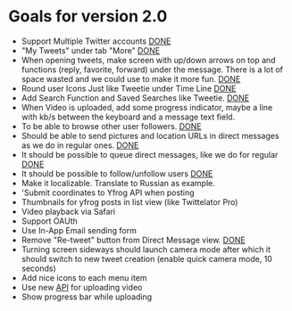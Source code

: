 # Goals for version 2.0 #

  * Support Multiple Twitter accounts [DONE](DONE.md)
  * "My Tweets" under tab "More" [DONE](DONE.md)
  * When opening tweets, make screen with up/down arrows on top and functions (reply, favorite, forward) under the message. There is a lot of space wasted and we could use to make it more fun. [DONE](DONE.md)
  * Round user Icons Just like Tweetie under Time Line [DONE](DONE.md)
  * Add Search Function and Saved Searches like Tweetie. [DONE](DONE.md)
  * When Video is uploaded, add some progress indicator, maybe a line with kb/s between the keyboard and a message text field.
  * To be able to browse other user followers. [DONE](DONE.md)
  * Should be able to send pictures and location URLs in direct messages as we do in regular ones. [DONE](DONE.md)
  * It should be possible to queue direct messages, like we do for regular [DONE](DONE.md)
  * It should be possible to follow/unfollow users [DONE](DONE.md)
  * Make it localizable. Translate to Russian as example.
  * 'Submit coordinates to Yfrog API when posting
  * Thumbnails for yfrog posts in list view (like Twittelator Pro)
  * Video playback via Safari
  * Support OAUth
  * Use In-App Email sending form
  * Remove "Re-tweet" button from Direct Message view. [DONE](DONE.md)
  * Turning screen sideways should launch camera mode after which it should switch to new tweet creation (enable quick camera mode, 10 seconds)
  * Add nice icons to each menu item
  * Use new [API](http://code.google.com/p/imageshackapi/wiki/StreamingAPI) for uploading video
  * Show progress bar while  uploading